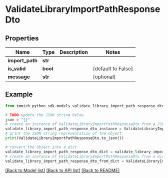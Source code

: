 # ValidateLibraryImportPathResponseDto


## Properties

Name | Type | Description | Notes
------------ | ------------- | ------------- | -------------
**import_path** | **str** |  | 
**is_valid** | **bool** |  | [default to False]
**message** | **str** |  | [optional] 

## Example

```python
from immich_python_sdk.models.validate_library_import_path_response_dto import ValidateLibraryImportPathResponseDto

# TODO update the JSON string below
json = "{}"
# create an instance of ValidateLibraryImportPathResponseDto from a JSON string
validate_library_import_path_response_dto_instance = ValidateLibraryImportPathResponseDto.from_json(json)
# print the JSON string representation of the object
print(ValidateLibraryImportPathResponseDto.to_json())

# convert the object into a dict
validate_library_import_path_response_dto_dict = validate_library_import_path_response_dto_instance.to_dict()
# create an instance of ValidateLibraryImportPathResponseDto from a dict
validate_library_import_path_response_dto_from_dict = ValidateLibraryImportPathResponseDto.from_dict(validate_library_import_path_response_dto_dict)
```
[[Back to Model list]](../README.md#documentation-for-models) [[Back to API list]](../README.md#documentation-for-api-endpoints) [[Back to README]](../README.md)


